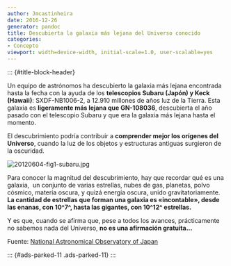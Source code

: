 ```yaml
---
author: Jmcastinheira
date: 2016-12-26
generator: pandoc
title: Descubierta la galaxia más lejana del Universo conocido
categories:
- Concepto
viewport: width=device-width, initial-scale=1.0, user-scalable=yes
---
```


::: {#title-block-header}

Un equipo de astrónomos ha descubierto la galaxia más lejana encontrada
hasta la fecha con la ayuda de los **telescopios Subaru (Japón) y Keck
(Hawaii)**: SXDF-NB1006-2, a 12.910 millones de años luz de la Tierra.
Esta galaxia es **ligeramente más lejana que GN-108036**, descubierta el
año pasado con el telescopio Subaru y que era la galaxia más lejana
hasta el momento.

El descubrimiento podría contribuir a **comprender mejor los orígenes
del Universo**, cuando la luz de los objetos y estructuras antiguas
surgieron de la oscuridad.

![20120604-fig1-subaru.jpg](http://www.nao.ac.jp/E/release/img2012/20120604-fig1-subaru.jpg?v=1339572641269)

Para conocer la magnitud del descubrimiento, hay que recordar qué es una
galaxia,  un conjunto de varias estrellas, nubes de gas, planetas, polvo
cósmico, materia oscura, y quizá energía oscura, unido
gravitatoriamente. **La cantidad de estrellas que forman una galaxia es
«incontable», desde las enanas, con 10^7^, hasta las gigantes, con
10^12^ estrellas.**

Y es que, cuando se afirma que, pese a todos los avances, prácticamente
no sabemos nada del Universo, **no es una afirmación gratuita...**

Fuente: [National Astronomical Observatory of
Japan](http://www.nao.ac.jp/E/release/2012/06/04/discovery-of-the-most-distant-galaxy-in-the-cosmic-dawn.html)

::: {#ads-parked-11 .ads-parked-11}
:::
